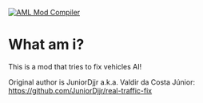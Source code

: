 [![AML Mod Compiler](https://github.com/AndroidModLoader/GTA_RealTrafficFix/actions/workflows/main.yml/badge.svg?branch=main)](https://github.com/AndroidModLoader/GTA_RealTrafficFix/actions/workflows/main.yml)

# What am i?
This is a mod that tries to fix vehicles AI!

Original author is JuniorDjjr a.k.a. Valdir da Costa Júnior: https://github.com/JuniorDjjr/real-traffic-fix